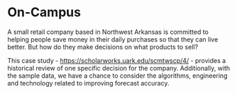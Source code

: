 # On-Campus

A small retail company based in Northwest Arkansas is committed to helping people save money in their daily purchases so that they can live better.  But how do they make decisions on what products to sell?  

This case study - https://scholarworks.uark.edu/scmtwscp/4/ - provides a historical review of one specific decision for the company.  Additionally, with the sample data, we have a chance to consider the algorithms, engineering and technology related to improving forecast accuracy.

